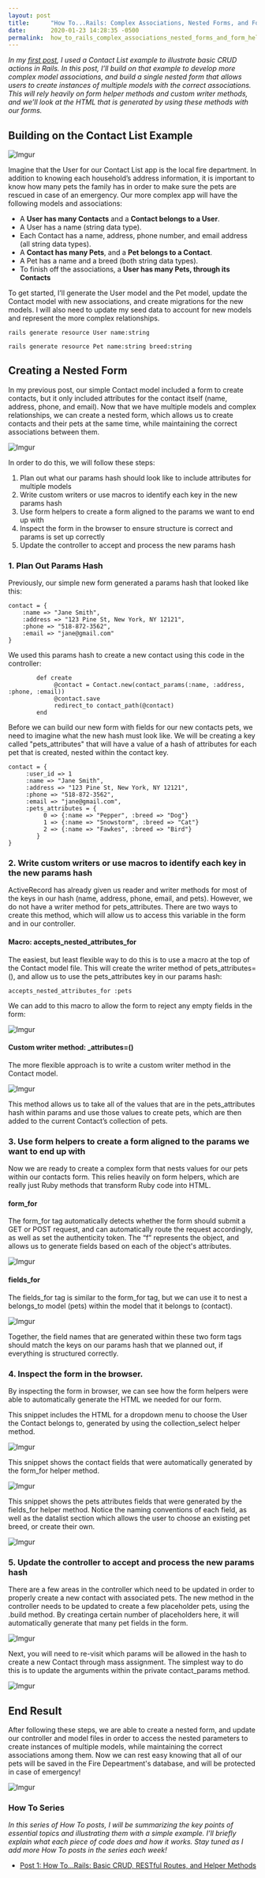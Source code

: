 ```yaml
---
layout: post
title:      "How To...Rails: Complex Associations, Nested Forms, and Form Helpers"
date:       2020-01-23 14:28:35 -0500
permalink:  how_to_rails_complex_associations_nested_forms_and_form_helpers
---
```



*In my [first post](https://jessesbyers.github.io/howtorailsbasiccrudrestfulroutesandhelpermethods), I used a Contact List example to illustrate basic CRUD actions in Rails. In this post, I’ll build on that example to develop more complex model associations, and build a single nested form that allows users to create instances of multiple models with the correct associations. This will rely heavily on form helper methods and custom writer methods, and we’ll look at the HTML that is generated by using these methods with our forms.*

## Building on the Contact List Example

![Imgur](https://i.imgur.com/a62xPdB.jpg)

Imagine that the User for our Contact List app is the local fire department. In addition to knowing each household’s address information, it is important to know how many pets the family has in order to make sure the pets are rescued in case of an emergency. Our more complex app will have the following models and associations:

* A **User has many Contacts** and a **Contact belongs to a User**.
* A User has a name (string data type).
* Each Contact has a name, address, phone number, and email address (all string data types).
* A **Contact has many Pets**, and a **Pet belongs to a Contact**.
* A Pet has a name and a breed (both string data types).
* To finish off the associations, a **User has many Pets, through its Contacts**

To get started, I’ll generate the User model and the Pet model, update the Contact model with new associations, and create migrations for the new models. I will also need to update my seed data to account for new models and represent the more complex relationships.

```
rails generate resource User name:string
```
```
rails generate resource Pet name:string breed:string
```

## Creating a Nested Form
In my previous post, our simple Contact model included a form to create contacts, but it only included attributes for the contact itself (name, address, phone, and email). Now that we have multiple models and complex relationships, we can create a nested form, which allows us to create contacts and their pets at the same time, while maintaining the correct associations between them.

![Imgur](https://i.imgur.com/u1f2iQ3.png)

In order to do this, we will follow these steps:

1. Plan out what our params hash should look like to include attributes for multiple models
2. Write custom writers or use macros to identify each key in the new params hash
3. Use form helpers to create a form aligned to the params we want to end up with
4. Inspect the form in the browser to ensure structure is correct and params is set up correctly
5. Update the controller to accept and process the new params hash


### 1. Plan Out Params Hash
Previously, our simple new form generated a params hash that looked like this:

```
contact = {
    :name => "Jane Smith", 
    :address => "123 Pine St, New York, NY 12121", 
    :phone => "518-872-3562", 
    :email => "jane@gmail.com"
}
```


We used this params hash to create a new contact using this code in the controller:

```
	    def create
             @contact = Contact.new(contact_params(:name, :address, :phone, :email))
             @contact.save
             redirect_to contact_path(@contact)
        end
```

Before we can build our new form with fields for our new contacts pets, we need to imagine what the new hash must look like. We will be creating a key called "pets_attributes" that will have a value of a hash of attributes for each pet that is created, nested within the contact key.

```
contact = {
     :user_id => 1
     :name => "Jane Smith", 
     :address => "123 Pine St, New York, NY 12121", 
     :phone => "518-872-3562", 
     :email => "jane@gmail.com",
     :pets_attributes = {
          0 => {:name => "Pepper", :breed => "Dog"}
          1 => {:name => "Snowstorm", :breed => "Cat"}
          2 => {:name => "Fawkes", :breed => "Bird"}
		}
}
```

### 2. Write custom writers or use macros to identify each key in the new params hash
ActiveRecord has already given us reader and writer methods for most of the keys in our hash (name, address, phone, email, and pets). However, we do not have a writer method for pets_attributes. There are two ways to create this method, which will allow us to access this variable in the form and in our controller.

#### Macro: accepts_nested_attributes_for
The easiest, but least flexible way to do this is to use a macro at the top of the Contact model file. This will create the writer method of pets_attributes=(), and allow us to use the pets_attributes key in our params hash:

```
accepts_nested_attributes_for :pets 
```

We can add to this macro to allow the form to reject any empty fields in the form:

![Imgur](https://i.imgur.com/86POtxv.png)

#### Custom writer method: _attributes=()
The more flexible approach is to write a custom writer method in the Contact model.

![Imgur](https://i.imgur.com/dwgj8Ge.png)

This method allows us to take all of the values that are in the pets_attributes hash within params and use those values to create pets, which are then added to the current Contact’s collection of pets.

### 3. Use form helpers to create a form aligned to the params we want to end up with
Now we are ready to create a complex form that nests values for our pets within our contacts form. This relies heavily on form helpers, which are really just Ruby methods that transform Ruby code into HTML.

#### form_for
The form_for tag automatically detects whether the form should submit a GET or POST request, and can automatically route the request accordingly, as well as set the authenticity token. The “f” represents the object, and allows us to generate fields based on each of the object's attributes.

![Imgur](https://i.imgur.com/emUYkdJ.png)

#### fields_for
The fields_for tag is similar to the form_for tag, but we can use it to nest a belongs_to model (pets) within the model that it belongs to (contact). 

![Imgur](https://i.imgur.com/AqgfMwh.png)

Together, the field names that are generated within these two form tags should match the keys on our params hash that we planned out, if everything is structured correctly.

### 4. Inspect the form in the browser.
By inspecting the form in browser, we can see how the form helpers were able to automatically generate the HTML we needed for our form.

This snippet includes the HTML for a dropdown menu to choose the User the Contact belongs to, generated by using the collection_select helper method.

![Imgur](https://i.imgur.com/z2qbOsy.png)

This snippet shows the contact fields that were automatically generated by the form_for helper method.

![Imgur](https://i.imgur.com/ETcHUrT.png)

This snippet shows the pets attributes fields that were  generated by the fields_for helper method. Notice the naming conventions of each field, as well as the datalist section which allows the user to choose an existing pet breed, or create their own.

![Imgur](https://i.imgur.com/PcBwtuI.png)

### 5. Update the controller to accept and process the new params hash
There are a few areas in the controller which need to be updated in order to properly create a new contact with associated pets. The new method in the controller needs to be updated to create a few placeholder pets, using the .build method. By creatinga certain number of placeholders here, it will automatically generate that many pet fields in the form.

![Imgur](https://i.imgur.com/RiI2QFV.png)

Next, you will need to re-visit which params will be allowed in the hash to create a new Contact through mass assignment.  The simplest way to do this is to update the arguments within the private contact_params method.

![Imgur](https://i.imgur.com/sNSegH3.png)

## End Result
After following these steps, we are able to create a nested form, and update our controller and model files in order to access the nested parameters to create instances of multiple models, while maintaining the correct associations among them. Now we can rest easy knowing that all of our pets will be saved in the Fire Depeartment's database, and will be protected in case of emergency!

![Imgur](https://i.imgur.com/wFc7I1u.png) 

### How To Series
*In this series of How To posts, I will be summarizing the key points of essential topics and illustrating them with a simple example. I’ll briefly explain what each piece of code does and how it works. Stay tuned as I add more How To posts in the series each week!*

* [Post 1: How To...Rails: Basic CRUD, RESTful Routes, and Helper Methods](https://jessesbyers.github.io/how_to_rails_basic_crud_restful_routes_and_helper_methods)
